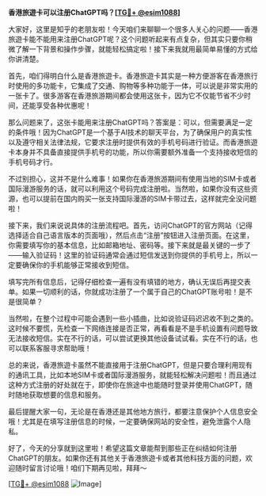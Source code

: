 **香港旅遊卡可以注册ChatGPT吗？[[TG💪+ @esim1088](https://t.me/s/esim1088)]**

大家好，这里是知乎的老朋友啦！今天咱们来聊聊一个很多人关心的问题——香港旅遊卡能不能用来注册ChatGPT呢？这个问题听起来有点复杂，但其实只要你稍微了解一下背景和操作步骤，就能轻松搞定啦！接下来我就用最简单易懂的方式给你讲清楚。

首先，咱们得明白什么是香港旅遊卡。香港旅遊卡其实是一种方便游客在香港旅行时使用的多功能卡，它集成了交通、购物等多种功能于一体，可以说是非常实用的一张卡了。很多游客在香港旅游期间都会使用这张卡，因为它不仅能节省不少时间，还能享受各种优惠呢！

那么问题来了，这张卡能用来注册ChatGPT吗？答案是：可以，但需要满足一定的条件哦！因为ChatGPT是一个基于AI技术的聊天平台，为了确保用户的真实性以及遵守相关法律法规，它要求注册时提供有效的手机号码进行验证。而香港旅遊卡本身并不具备直接提供手机号的功能，所以你需要额外准备一个支持接收短信的手机号码才行。

不过别担心，这并不是什么难事！如果你在香港旅游期间有使用当地的SIM卡或者国际漫游服务的话，就可以利用这个号码完成注册啦。当然啦，如果你没有这些资源，也可以提前在国内购买一张支持国际漫游的SIM卡带过去，这样就完全没问题啦！

接下来，我们来说说具体的注册流程吧。首先，访问ChatGPT的官方网站（记得选择适合自己语言版本的页面哦），然后点击“注册”按钮进入注册页面。在这里，你需要填写你的基本信息，比如邮箱地址、密码等。接下来就是最关键的一步了——输入验证码！这里的验证码通常会通过短信发送到你提供的手机号上，所以一定要确保你的手机能够正常接收到短信。

填写完所有信息后，记得仔细检查一遍有没有填错的地方，确认无误后再提交表单。如果一切顺利的话，你就成功注册了一个属于自己的ChatGPT账号啦！是不是很简单？

当然啦，在整个过程中可能会遇到一些小插曲，比如说验证码迟迟收不到之类的。这时候不要慌，先检查一下网络连接是否正常，再看看是不是手机设置有问题导致无法接收短信。实在不行的话，可以尝试更换其他设备试试看。实在不行的话，也可以联系客服寻求帮助哦！

总的来说，香港旅遊卡虽然不能直接用于注册ChatGPT，但是只要合理利用现有的通讯工具，比如本地SIM卡或者国际漫游服务，就能轻松解决问题啦！而且通过这种方式注册的好处就在于，即使你在旅途中也能随时登录并使用ChatGPT，随时随地获取想要的信息和服务。

最后提醒大家一句，无论是在香港还是其他地方旅行，都要注意保护个人信息安全哦！尤其是在填写注册信息的时候，一定要确保网站的安全性，避免泄露个人隐私。

好了，今天的分享就到这里啦！希望这篇文章能帮到那些正在纠结如何注册ChatGPT的朋友。如果你还有其他关于香港旅遊卡或者其他科技方面的问题，欢迎随时留言讨论哦！咱们下期再见啦，拜拜～

[[TG💪+ @esim1088](https://t.me/s/esim1088) ![Image](https://i.postimg.cc/4NQfJmqS/Snipaste-2025-05-13-00-14-12.png)]